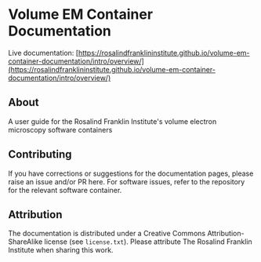 # Volume EM Container Documentation
Live documentation: [https://rosalindfranklininstitute.github.io/volume-em-container-documentation/intro/overview/](https://rosalindfranklininstitute.github.io/volume-em-container-documentation/intro/overview/)
## About
A user guide for the Rosalind Franklin Institute's volume electron microscopy software containers

## Contributing
If you have corrections or suggestions for the documentation pages, please raise an issue and/or PR here.
For software issues, refer to the repository for the relevant software container.

## Attribution
The documentation is distributed under a Creative Commons Attribution-ShareAlike license (see `license.txt`).
Please attribute The Rosalind Franklin Institute when sharing this work.
